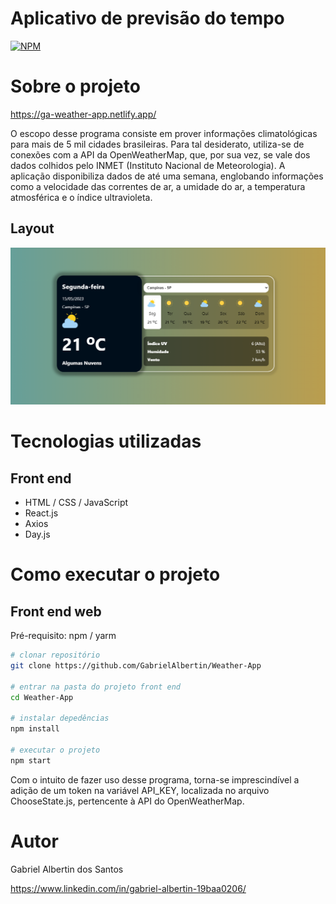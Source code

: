 # Aplicativo de previsão do tempo

[![NPM](https://img.shields.io/npm/l/react)](https://github.com/GabrielAlbertin/Weather-App/blob/master/LICENSE)

# Sobre o projeto

https://ga-weather-app.netlify.app/

O escopo desse programa consiste em prover informações climatológicas para mais de 5 mil cidades brasileiras. Para tal desiderato, utiliza-se de conexões com a API da OpenWeatherMap, que, por sua vez, se vale dos dados colhidos pelo INMET (Instituto Nacional de Meteorologia). 
A aplicação disponibiliza dados de até uma semana, englobando informações como a velocidade das correntes de ar, a umidade do ar, a temperatura atmosférica e o índice ultravioleta.

## Layout
![Layout](https://github.com/GabrielAlbertin/Weather-App/blob/main/src/assets/clima1-1.png)

# Tecnologias utilizadas
## Front end
- HTML / CSS / JavaScript
- React.js
- Axios
- Day.js

# Como executar o projeto
## Front end web
Pré-requisito: npm / yarm

```bash
# clonar repositório
git clone https://github.com/GabrielAlbertin/Weather-App

# entrar na pasta do projeto front end
cd Weather-App

# instalar depedências
npm install

# executar o projeto
npm start
```
Com o intuito de fazer uso desse programa, torna-se imprescindível a adição de um token na variável API_KEY, localizada no arquivo ChooseState.js, pertencente à API do OpenWeatherMap.

# Autor

Gabriel Albertin dos Santos

https://www.linkedin.com/in/gabriel-albertin-19baa0206/
